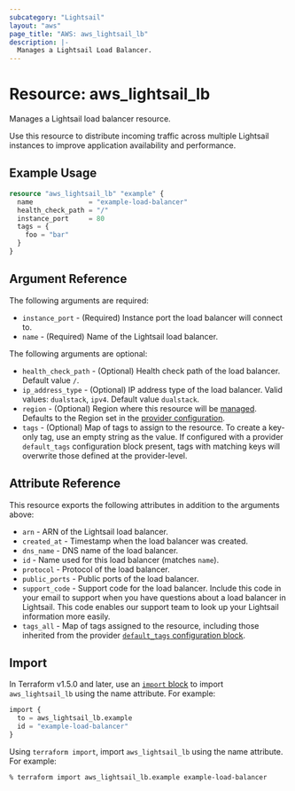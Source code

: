 ```yaml
---
subcategory: "Lightsail"
layout: "aws"
page_title: "AWS: aws_lightsail_lb"
description: |-
  Manages a Lightsail Load Balancer.
---
```


# Resource: aws_lightsail_lb

Manages a Lightsail load balancer resource.

Use this resource to distribute incoming traffic across multiple Lightsail instances to improve application availability and performance.

## Example Usage

```terraform
resource "aws_lightsail_lb" "example" {
  name              = "example-load-balancer"
  health_check_path = "/"
  instance_port     = 80
  tags = {
    foo = "bar"
  }
}
```

## Argument Reference

The following arguments are required:

* `instance_port` - (Required) Instance port the load balancer will connect to.
* `name` - (Required) Name of the Lightsail load balancer.

The following arguments are optional:

* `health_check_path` - (Optional) Health check path of the load balancer. Default value `/`.
* `ip_address_type` - (Optional) IP address type of the load balancer. Valid values: `dualstack`, `ipv4`. Default value `dualstack`.
* `region` - (Optional) Region where this resource will be [managed](https://docs.aws.amazon.com/general/latest/gr/rande.html#regional-endpoints). Defaults to the Region set in the [provider configuration](https://registry.terraform.io/providers/hashicorp/aws/latest/docs#aws-configuration-reference).
* `tags` - (Optional) Map of tags to assign to the resource. To create a key-only tag, use an empty string as the value. If configured with a provider `default_tags` configuration block present, tags with matching keys will overwrite those defined at the provider-level.

## Attribute Reference

This resource exports the following attributes in addition to the arguments above:

* `arn` - ARN of the Lightsail load balancer.
* `created_at` - Timestamp when the load balancer was created.
* `dns_name` - DNS name of the load balancer.
* `id` - Name used for this load balancer (matches `name`).
* `protocol` - Protocol of the load balancer.
* `public_ports` - Public ports of the load balancer.
* `support_code` - Support code for the load balancer. Include this code in your email to support when you have questions about a load balancer in Lightsail. This code enables our support team to look up your Lightsail information more easily.
* `tags_all` - Map of tags assigned to the resource, including those inherited from the provider [`default_tags` configuration block](https://registry.terraform.io/providers/hashicorp/aws/latest/docs#default_tags-configuration-block).

## Import

In Terraform v1.5.0 and later, use an [`import` block](https://developer.hashicorp.com/terraform/language/import) to import `aws_lightsail_lb` using the name attribute. For example:

```terraform
import {
  to = aws_lightsail_lb.example
  id = "example-load-balancer"
}
```

Using `terraform import`, import `aws_lightsail_lb` using the name attribute. For example:

```console
% terraform import aws_lightsail_lb.example example-load-balancer
```
